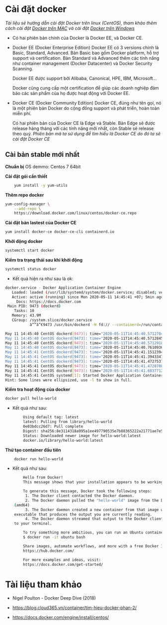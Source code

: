 # Cài đặt docker
*Tài liệu sẽ hướng dẫn cài đặt Docker trên linux (CentOS), tham khảo thêm cách cài đặt [Docker trên MAC](https://docs.docker.com/docker-for-mac/install/) và cài đặt [Docker trên Windows](https://docs.docker.com/docker-for-windows/install/)*
- Có hai phiên bản chính của Docker là Docker EE, và Docker CE.
 - Docker EE (Docker Enterprise Edition)
    Docker EE có 3 versions chính là Basic, Standard, Advanced. Bản Basic bao gồm Docker platform, hỗ trợ support và certification. Bản Standard và Advanced thêm các tính năng như container management (Docker Datacenter) và Docker Security Scanning.

    Docker EE được support bởi Alibaba, Canonical, HPE, IBM, Microsoft…

    Docker cũng cung cấp một certification để giúp các doanh nghiệp đảm bảo các sản phẩm của họ được hoạt động với Docker EE.
 - Docker CE (Docker Community Edition)
    Docker CE, đúng như tên gọi, nó là một phiên bản Docker do cộng đồng support và phát triển, hoàn toàn miễn phí.

    Có hai phiên bản của Docker CE là Edge và Stable. Bản Edge sẽ được release hàng tháng với các tính năng mới nhất, còn Stable sẽ release theo quý.
    *Phiên bản mà ta sử dụng để tìm hiểu là Docker CE do đó ta sẽ cài đặt Docker CE*
## Cài bản stable mới nhất
**Chuẩn bị** OS demmo: Centos 7 64bit

**Cài đặt gói cần thiết**

```sh
	yum install -y yum-utils
```

**Thêm repo docker**

```sh
yum-config-manager \
	--add-repo \
	https://download.docker.com/linux/centos/docker-ce.repo
```

**Cài đặt bản lastest của Docker CE**

```sh
yum install docker-ce docker-ce-cli containerd.io
```

**Khởi động docker**

```sh
systemctl start docker
```

**Kiểm tra trạng thái sau khi khởi động**

```sh
systemctl status docker
```

 - Kết quả hiện ra như sau là ok:
 
```sh
docker.service - Docker Application Container Engine
   Loaded: loaded (/usr/lib/systemd/system/docker.service; disabled; vendor preset: disabled)
   Active: active (running) since Mon 2020-05-11 14:45:41 +07; 5min ago
     Docs: https://docs.docker.com
 Main PID: 9473 (dockerd)
    Tasks: 10
   Memory: 43.9M
   CGroup: /system.slice/docker.service
           â””â”€9473 /usr/bin/dockerd -H fd:// --containerd=/run/containerd/cont...

May 11 14:45:40 CentOS dockerd[9473]: time="2020-05-11T14:45:40.571270410+0...pc
May 11 14:45:40 CentOS dockerd[9473]: time="2020-05-11T14:45:40.571284519+0...pc
May 11 14:45:40 CentOS dockerd[9473]: time="2020-05-11T14:45:40.571291869+0...pc
May 11 14:45:40 CentOS dockerd[9473]: time="2020-05-11T14:45:40.761093609+0...."
May 11 14:45:41 CentOS dockerd[9473]: time="2020-05-11T14:45:41.151239409+0...s"
May 11 14:45:41 CentOS dockerd[9473]: time="2020-05-11T14:45:41.394334701+0...."
May 11 14:45:41 CentOS dockerd[9473]: time="2020-05-11T14:45:41.472753705+0....8
May 11 14:45:41 CentOS dockerd[9473]: time="2020-05-11T14:45:41.472870858+0...n"
May 11 14:45:41 CentOS dockerd[9473]: time="2020-05-11T14:45:41.683771233+0...k"
May 11 14:45:41 CentOS systemd[1]: Started Docker Application Container Engine.
Hint: Some lines were ellipsized, use -l to show in full.
```

**Kiểm tra hoạt động của docker**
```sh
docker pull hello-world
```
- Kết quả như sau:
	
```sh
		Using default tag: latest
		latest: Pulling from library/hello-world
		0e03bdcc26d7: Pull complete 
		Digest: sha256:8e3114318a995a1ee497790535e7b88365222a21771ae7e53687ad76563e8e76
		Status: Downloaded newer image for hello-world:latest
		docker.io/library/hello-world:latest
```

**Thử tạo container đầu tiên**

```sh
	docker run hello-world
```

- Kết quả như sau: 
```sh
		Hello from Docker!
		This message shows that your installation appears to be working correctly.

		To generate this message, Docker took the following steps:
		 1. The Docker client contacted the Docker daemon.
		 2. The Docker daemon pulled the "hello-world" image from the Docker Hub.
    (amd64)
		 3. The Docker daemon created a new container from that image which runs the
    executable that produces the output you are currently reading.
		 4. The Docker daemon streamed that output to the Docker client, which sent it
    to your terminal.

		To try something more ambitious, you can run an Ubuntu container with:
		$ docker run -it ubuntu bash

		Share images, automate workflows, and more with a free Docker ID:
		https://hub.docker.com/

		For more examples and ideas, visit:
		https://docs.docker.com/get-started/
```

# Tài liệu tham khảo
- Nigel Poulton - Docker Deep Dive (2018)

- https://blog.cloud365.vn/container/tim-hieu-docker-phan-2/

- https://docs.docker.com/engine/install/centos/